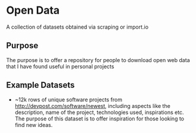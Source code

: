 # Open Data
A collection of datasets obtained via scraping or import.io

## Purpose
The purpose is to offer a repository for people to download open web data that I have found useful in personal projects

## Example Datasets

*  ~12k rows of unique software projects from http://devpost.com/software/newest, including aspects like the description, name of the project, technologies used, inspirations etc. The purpose of this dataset is to offer inspiration for those looking to find new ideas.

